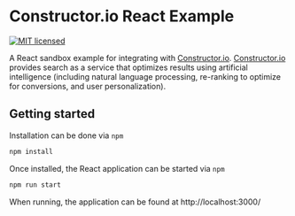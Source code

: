 # Constructor.io React Example

[![MIT licensed](https://img.shields.io/badge/license-MIT-blue.svg)](https://github.com/Constructor-io/constructorio-react-example/blob/master/LICENSE)

A React sandbox example for integrating with [Constructor.io](http://constructor.io/). [Constructor.io](http://constructor.io/) provides search as a service that optimizes results using artificial intelligence (including natural language processing, re-ranking to optimize for conversions, and user personalization).

## Getting started

Installation can be done via `npm`

```bash
npm install
```

Once installed, the React application can be started via `npm`
```bash
npm run start
```

When running, the application can be found at http://localhost:3000/
